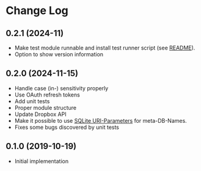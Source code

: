 # Change Log

## 0.2.1 (2024-11)
- Make test module runnable and install test runner script (see [README](./README.md#test-scripts)).
- Option to show version information

## 0.2.0 (2024-11-15)
- Handle case (in-) sensitivity properly
- Use OAuth refresh tokens
- Add unit tests
- Proper module structure
- Update Dropbox API
- Make it possible to use [SQLite URI-Parameters](https://www.sqlite.org/uri.html) for meta-DB-Names.
- Fixes some bugs discovered by unit tests

## 0.1.0 (2019-10-19)
- Initial implementation
